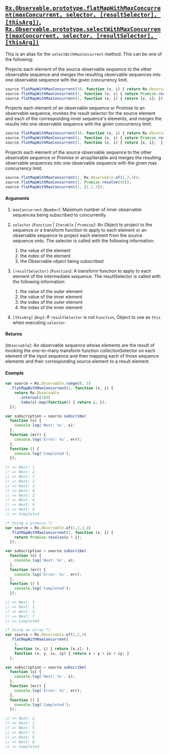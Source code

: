 ## [`Rx.Observable.prototype.flatMapWithMaxConcurrent(maxConcurrent, selector, [resultSelector], [thisArg])`, `Rx.Observable.prototype.selectWithMaxConcurrent(maxConcurrent, selector, [resultSelector], [thisArg])`](ttps://github.com/Reactive-Extensions/RxJS/blob/master/src/core/linq/observable/flatmapwithmaxconcurrent.js)

This is an alias for the `selectWithMaxConcurrent` method.  This can be one of the following:

Projects each element of the source observable sequence to the other observable sequence and merges the resulting observable sequences into one observable sequence with the given concurrency limit.

```js
source.flatMapWithMaxConcurrent(10, function (x, i) { return Rx.Observable.range(0, x); });
source.flatMapWithMaxConcurrent(1, function (x, i) { return Promise.resolve(x + 1); });
source.flatMapWithMaxConcurrent(1, function (x, i) { return [x, i]; });
```

Projects each element of an observable sequence or Promise to an observable sequence, invokes the result selector for the source element and each of the corresponding inner sequence's elements, and merges the results into one observable sequence with the given concurrency limit.

```js
source.flatMapWithMaxConcurrent(10, function (x, i) { return Rx.Observable.range(0, x); }, function (x, y, ix, iy) { return x + y + ix + iy; });
source.flatMapWithMaxConcurrent(1, function (x, i) { return Promise.resolve(x + i); }, function (x, y, ix, iy) { return x + y + ix + iy; });
source.flatMapWithMaxConcurrent(1, function (x, i) { return [x, i];  }, function (x, y, ix, iy) { return x + y + ix + iy; });
```

Projects each element of the source observable sequence to the other observable sequence or Promise or array/iterable and merges the resulting observable sequences into one observable sequence with the given max concurrency limit.

 ```js
source.flatMapWithMaxConcurrent(1, Rx.Observable.of(1,2,3));
source.flatMapWithMaxConcurrent(1, Promise.resolve(42));
source.flatMapWithMaxConcurrent(1, [1,2,3]);
 ```

#### Arguments
1. `maxConcurrent` *(`Number`)*: Maximum number of inner observable sequences being subscribed to concurrently.
2. `selector` *(`Function` | `Iterable` | `Promise`)*:  An Object to project to the sequence or a transform function to apply to each element or an observable sequence to project each element from the source sequence onto.  The selector is called with the following information:
    1. the value of the element
    2. the index of the element
    3. the Observable object being subscribed

3. `[resultSelector]` *(`Function`)*: A transform function to apply to each element of the intermediate sequence.  The resultSelector is called with the following information:
    1. the value of the outer element
    2. the value of the inner element
    3. the index of the outer element
    4. the index of the inner element

4. `[thisArg]` *(`Any`)*: If `resultSelector` is not `Function`, Object to use as `this` when executing `selector`.

#### Returns
*(`Observable`)*: An observable sequence whose elements are the result of invoking the one-to-many transform function collectionSelector on each element of the input sequence and then mapping each of those sequence elements and their corresponding source element to a result element.

#### Example
```js
var source = Rx.Observable.range(0, 5)
  .flatMapWithMaxConcurrent(2, function (x, i) {
    return Rx.Observable
      .interval(100)
      .take(x).map(function() { return i; });
  });

var subscription = source.subscribe(
  function (x) {
    console.log('Next: %s', x);
  },
  function (err) {
    console.log('Error: %s', err);
  },
  function () {
    console.log('Completed');
  });

// => Next: 1
// => Next: 2
// => Next: 3
// => Next: 2
// => Next: 3
// => Next: 4
// => Next: 3
// => Next: 4
// => Next: 4
// => Next: 4
// => Completed

/* Using a promise */
var source = Rx.Observable.of(1,2,3,4)
  .flatMapWithMaxConcurrent(1, function (x, i) {
    return Promise.resolve(x + i);
  });

var subscription = source.subscribe(
  function (x) {
    console.log('Next: %s', x);
  },
  function (err) {
    console.log('Error: %s', err);
  },
  function () {
    console.log('Completed');
  });

// => Next: 1
// => Next: 3
// => Next: 5
// => Next: 7
// => Completed

/* Using an array */
var source = Rx.Observable.of(1,2,3)
  .flatMapWithMaxConcurrent(
    1,
    function (x, i) { return [x,i]; },
    function (x, y, ix, iy) { return x + y + ix + iy; }
  );

var subscription = source.subscribe(
  function (x) {
    console.log('Next: %s', x);
  },
  function (err) {
    console.log('Error: %s', err);
  },
  function () {
    console.log('Completed');
  });

// => Next: 2
// => Next: 2
// => Next: 5
// => Next: 5
// => Next: 8
// => Next: 8
// => Completed
```